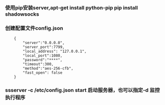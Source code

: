 ### 使用pip安装server,apt-get install python-pip  pip install shadowsocks

### 创建配置文件config.json
        {
            "server":"0.0.0.0",
            "server_port":7799,
            "local_address": "127.0.0.1",
            "local_port":1080,
            "password":"****",
            "timeout":300,
            "method":"aes-256-cfb",
            "fast_open": false
        }
### ssserver -c /etc/config.json start 启动服务器，也可以指定-d 监控执行程序
